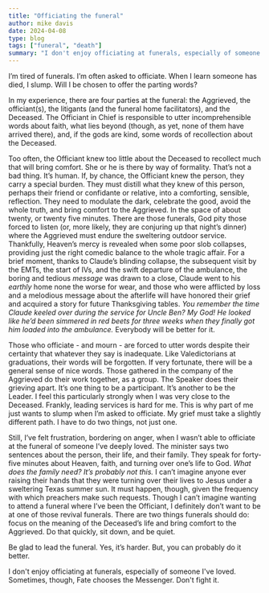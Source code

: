 ```yaml
---
title: "Officiating the funeral"
author: mike davis
date: 2024-04-08
type: blog
tags: ["funeral", "death"]
summary: "I don't enjoy officiating at funerals, especially of someone I've loved. Sometimes, though, Fate..."
---
```

I’m tired of funerals. I’m often asked to officiate. When I learn someone has died, I slump. Will I be chosen to offer the parting words? 

In my experience, there are four parties at the funeral: the Aggrieved, the officiant(s), the litigants (and the funeral home facilitators), and the Deceased. The Officiant in Chief is responsible to utter incomprehensible words about faith, what lies beyond (though, as yet, none of them have arrived there), and, if the gods are kind, some words of recollection about the Deceased. 

Too often, the Officiant knew too little about the Deceased to recollect much that will bring comfort. She or he is there by way of formality. That’s not a bad thing. It’s human. If, by chance, the Officiant knew the person, they carry a special burden. They must distill what they knew of this person, perhaps their friend or confidante or relative, into a comforting, sensible, reflection. They need to modulate the dark, celebrate the good, avoid the whole truth, and bring comfort to the Aggrieved. In the space of about twenty, or twenty five minutes. There are those funerals, God pity those forced to listen (or, more likely, they are conjuring up that night’s dinner) where the Aggrieved must endure the sweltering outdoor service. Thankfully, Heaven’s mercy is revealed when some poor slob collapses, providing just the right comedic balance to the whole tragic affair. For a brief moment, thanks to Claude’s blinding collapse, the subsequent visit by the EMTs, the start of IVs, and the swift departure of the ambulance, the boring and tedious *message* was drawn to a close, Claude went to his *earthly* home none the worse for wear, and those who were afflicted by loss and a melodious message about the afterlife will have honored their grief and acquired a story for future Thanksgiving tables. *You remember the time Claude keeled over during the service for Uncle Ben? My God! He looked like he’d been simmered in red beets for three weeks when they finally got him loaded into the ambulance.* Everybody will be better for it. 

Those who officiate - and mourn - are forced to utter words despite their certainty that whatever they say is inadequate. Like Valedictorians at graduations, their words will be forgotten. If very fortunate, there will be a general sense of nice words. Those gathered in the company of the Aggrieved do their work together, as a group. The Speaker does their grieving apart. It’s one thing to be a participant. It’s another to be the Leader. I feel this particularly strongly when I was very close to the Deceased. Frankly, leading services is hard for me. This is why part of me just wants to slump when I’m asked to officiate. My grief must take a slightly different path. I have to do two things, not just one.

Still, I’ve felt frustration, bordering on anger, when I wasn’t able to officiate at the funeral of someone I’ve deeply loved. The minister says two sentences about the person, their life, and their family. They speak for forty-five minutes about Heaven, faith, and turning over one’s life to God. *What does the family need? It’s probably not this.* I can’t imagine anyone ever raising their hands that they were turning over their lives to Jesus under a sweltering Texas summer sun. It must happen, though, given the frequency with which preachers make such requests. Though I can’t imagine wanting to attend a funeral where I’ve been the Officiant, I definitely don’t want to be at one of those revival funerals. There are two things funerals should do: focus on the meaning of the Deceased’s life and bring comfort to the Aggrieved. Do that quickly, sit down, and be quiet. 

Be glad to lead the funeral. Yes, it’s harder. But, you can probably do it better. 

I don't enjoy officiating at funerals, especially of someone I've loved. Sometimes, though, Fate chooses the Messenger. Don't fight it. 